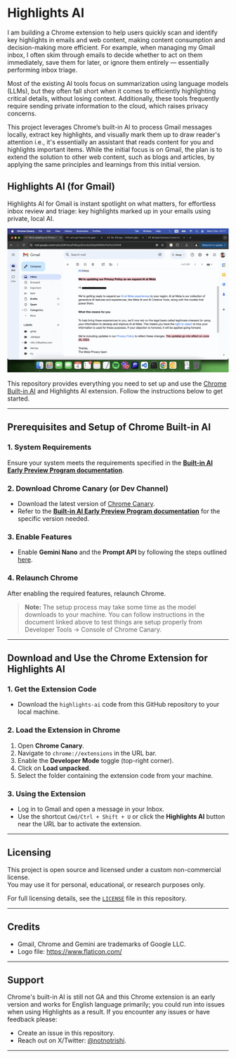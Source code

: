 # Highlights AI

I am building a Chrome extension to help users quickly scan and identify key highlights in emails and web content, making content consumption and decision-making more efficient. For example, when managing my Gmail inbox, I often skim through emails to decide whether to act on them immediately, save them for later, or ignore them entirely — essentially performing inbox triage.

Most of the existing AI tools focus on summarization using language models (LLMs), but they often fall short when it comes to efficiently highlighting critical details, without losing context. Additionally, these tools frequently require sending private information to the cloud, which raises privacy concerns.

This project leverages Chrome’s built-in AI to process Gmail messages locally, extract key highlights, and visually mark them up to draw reader's attention i.e., it's essentially an assistant that reads content for you and highlights important items. While the initial focus is on Gmail, the plan is to extend the solution to other web content, such as blogs and articles, by applying the same principles and learnings from this initial version.

## Highlights AI (for Gmail)
Highlights AI for Gmail is instant spotlight on what matters, for effortless inbox review and triage: key highlights marked up in your emails using private, local AI. 

<p align="center">
  <img src="highlights-ai-demo.gif" alt="Highlights AI Demo" width="800"/>
</p>

This repository provides everything you need to set up and use the [Chrome Built-in AI](https://developer.chrome.com/docs/ai/built-in) and Highlights AI extension. Follow the instructions below to get started.  

---

## Prerequisites and Setup of Chrome Built-in AI  

### 1. System Requirements  
Ensure your system meets the requirements specified in the [**Built-in AI Early Preview Program documentation**](https://docs.google.com/document/d/1VG8HIyz361zGduWgNG7R_R8Xkv0OOJ8b5C9QKeCjU0c/edit?tab=t.0#heading=h.cwc2ewfrtynq).  

### 2. Download Chrome Canary (or Dev Channel)  
- Download the latest version of [Chrome Canary](https://www.google.com/chrome/canary/).  
- Refer to the [**Built-in AI Early Preview Program documentation**](https://docs.google.com/document/d/1VG8HIyz361zGduWgNG7R_R8Xkv0OOJ8b5C9QKeCjU0c/edit?tab=t.0#heading=h.witohboigk0o) for the specific version needed.  

### 3. Enable Features  
- Enable **Gemini Nano** and the **Prompt API** by following the steps outlined [here](https://docs.google.com/document/d/1VG8HIyz361zGduWgNG7R_R8Xkv0OOJ8b5C9QKeCjU0c/edit?tab=t.0#heading=h.d0qnxe57ficp).  

### 4. Relaunch Chrome  
After enabling the required features, relaunch Chrome.  

> **Note:** The setup process may take some time as the model downloads to your machine. You can follow instructions in the document linked above to test things are setup properly from Developer Tools -> Console of Chrome Canary.

---

## Download and Use the Chrome Extension for Highlights AI

### 1. Get the Extension Code  
- Download the `highlights-ai` code from this GitHub repository to your local machine.  

### 2. Load the Extension in Chrome  
1. Open **Chrome Canary**.  
2. Navigate to `chrome://extensions` in the URL bar.  
3. Enable the **Developer Mode** toggle (top-right corner).  
4. Click on **Load unpacked**.  
5. Select the folder containing the extension code from your machine.  

### 3. Using the Extension  
- Log in to Gmail and open a message in your Inbox.  
- Use the shortcut `Cmd/Ctrl + Shift + U` or click the **Highlights AI** button near the URL bar to activate the extension.  

---

## Licensing  

This project is open source and licensed under a custom non-commercial license.  
You may use it for personal, educational, or research purposes only.  

For full licensing details, see the [`LICENSE`](LICENSE) file in this repository.  

---

## Credits  

- Gmail, Chrome and Gemini are trademarks of Google LLC.
- Logo file: https://www.flaticon.com/

---

## Support  

Chrome's built-in AI is still not GA and this Chrome extension is an early version and works for English language primarily; you could run into issues when using Highlights as a result. If you encounter any issues or have feedback please:  
- Create an issue in this repository.  
- Reach out on X/Twitter: [@notnotrishi](https://twitter.com/notnotrishi).  

---
